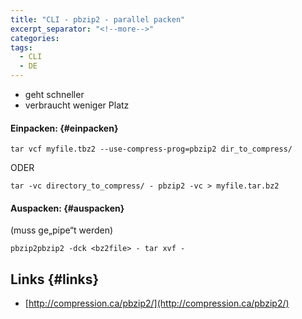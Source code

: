 ```yaml
---
title: "CLI - pbzip2 - parallel packen"
excerpt_separator: "<!--more-->"
categories:
tags:
  - CLI
  - DE
---
```



* geht schneller
* verbraucht weniger Platz

#### Einpacken: {#einpacken}

```
tar vcf myfile.tbz2 --use-compress-prog=pbzip2 dir_to_compress/
```

ODER

```
tar -vc directory_to_compress/ - pbzip2 -vc > myfile.tar.bz2
```

#### Auspacken: {#auspacken}

(muss ge„pipe“t werden)

```
pbzip2pbzip2 -dck <bz2file> - tar xvf -
```

## Links {#links}

* [http://compression.ca/pbzip2/](http://compression.ca/pbzip2/)



